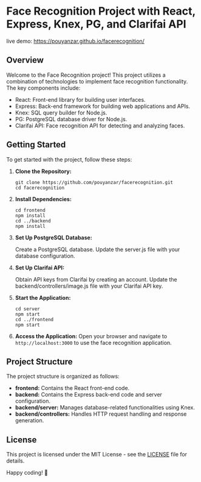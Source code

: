 # Face Recognition Project with React, Express, Knex, PG, and Clarifai API

live demo: https://pouyanzar.github.io/facerecognition/

## Overview

Welcome to the Face Recognition project! This project utilizes a combination of technologies to implement face recognition functionality. The key components include:

- React: Front-end library for building user interfaces.
- Express: Back-end framework for building web applications and APIs.
- Knex: SQL query builder for Node.js.
- PG: PostgreSQL database driver for Node.js.
- Clarifai API: Face recognition API for detecting and analyzing faces.

## Getting Started

To get started with the project, follow these steps:

1. **Clone the Repository:**
   ```
   git clone https://github.com/pouyanzar/facerecognition.git
   cd facerecognition
   ```

2. **Install Dependencies:**
   ```
   cd frontend
   npm install
   cd ../backend
   npm install
   ```

3. **Set Up PostgreSQL Database:**

   Create a PostgreSQL database.
   Update the server.js file with your database configuration.
   
4. **Set Up Clarifai API:**

   Obtain API keys from Clarifai by creating an account.
   Update the backend/controllers/image.js file with your Clarifai API key.

   
5. **Start the Application:**
   ```
   cd server
   npm start
   cd ../frontend
   npm start
   ```

6. **Access the Application:**
   Open your browser and navigate to `http://localhost:3000` to use the face recognition application.

## Project Structure

The project structure is organized as follows:

- **frontend:** Contains the React front-end code.
- **backend:** Contains the Express back-end code and server configuration.
- **backend/server:** Manages database-related functionalities using Knex.
- **backend/controllers:** Handles HTTP request handling and response generation.

## License

This project is licensed under the MIT License - see the [LICENSE](LICENSE) file for details.

Happy coding! 🚀
